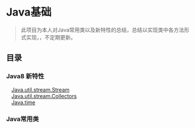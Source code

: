 Java基础
==========

>此项目为本人对Java常用类以及新特性的总结，总结以实现类中各方法形式实现，，不定期更新。


目录
----

### Java8 新特性
&emsp;[Java.util.stream.Stream](https://github.com/whetherlove/java_basics/tree/master/src/java8/stream)<br />
&emsp;[Java.util.stream.Collectors](https://github.com/whetherlove/java_basics/tree/master/src/java8/collectors)<br />
&emsp;[Java.time](https://github.com/whetherlove/java_basics/tree/master/src/java8/time)<br />


### Java常用类
